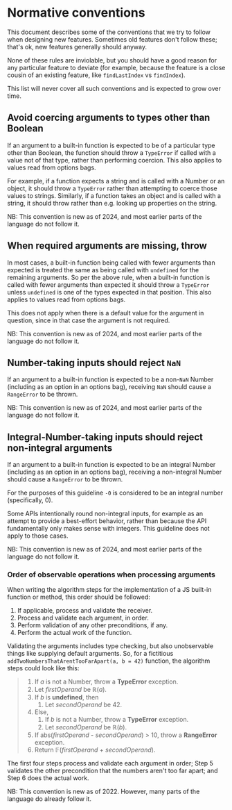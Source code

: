 # Normative conventions

This document describes some of the conventions that we try to follow when designing new features. Sometimes old features don't follow these; that's ok, new features generally should anyway.

None of these rules are inviolable, but you should have a good reason for any particular feature to deviate (for example, because the feature is a close cousin of an existing feature, like `findLastIndex` vs `findIndex`).

This list will never cover all such conventions and is expected to grow over time.

## Avoid coercing arguments to types other than Boolean

If an argument to a built-in function is expected to be of a particular type other than Boolean, the function should throw a `TypeError` if called with a value not of that type, rather than performing coercion. This also applies to values read from options bags.

For example, if a function expects a string and is called with a Number or an object, it should throw a `TypeError` rather than attempting to coerce those values to strings. Similarly, if a function takes an object and is called with a string, it should throw rather than e.g. looking up properties on the string.

NB: This convention is new as of 2024, and most earlier parts of the language do not follow it.

## When required arguments are missing, throw

In most cases, a built-in function being called with fewer arguments than expected is treated the same as being called with `undefined` for the remaining arguments. So per the above rule, when a built-in function is called with fewer arguments than expected it should throw a `TypeError` unless `undefined` is one of the types expected in that position. This also applies to values read from options bags.

This does not apply when there is a default value for the argument in question, since in that case the argument is not required.

NB: This convention is new as of 2024, and most earlier parts of the language do not follow it.

## Number-taking inputs should reject `NaN`

If an argument to a built-in function is expected to be a non-`NaN` Number (including as an option in an options bag), receiving `NaN` should cause a `RangeError` to be thrown.

NB: This convention is new as of 2024, and most earlier parts of the language do not follow it.

## Integral-Number-taking inputs should reject non-integral arguments

If an argument to a built-in function is expected to be an integral Number (including as an option in an options bag), receiving a non-integral Number should cause a `RangeError` to be thrown.

For the purposes of this guideline `-0` is considered to be an integral number (specifically, 0).

Some APIs intentionally round non-integral inputs, for example as an attempt to provide a best-effort behavior, rather than because the API fundamentally only makes sense with integers. This guideline does not apply to those cases.

NB: This convention is new as of 2024, and most earlier parts of the language do not follow it.

### Order of observable operations when processing arguments

When writing the algorithm steps for the implementation of a JS built-in function or method, this order should be followed:

1. If applicable, process and validate the receiver.
1. Process and validate each argument, in order.
1. Perform validation of any other preconditions, if any.
1. Perform the actual work of the function.

Validating the arguments includes type checking, but also unobservable things like supplying default arguments.
So, for a fictitious `addTwoNumbersThatArentTooFarApart(a, b = 42)` function, the algorithm steps could look like this:

> 1. If _a_ is not a Number, throw a **TypeError** exception.
> 1. Let _firstOperand_ be ℝ(_a_).
> 1. If _b_ is **undefined**, then
>     1. Let _secondOperand_ be 42.
> 1. Else,
>     1. If _b_ is not a Number, throw a **TypeError** exception.
>     1. Let _secondOperand_ be ℝ(_b_).
> 1. If abs(_firstOperand_ - _secondOperand_) > 10, throw a **RangeError** exception.
> 1. Return 𝔽(_firstOperand_ + _secondOperand_).

The first four steps process and validate each argument in order; Step 5 validates the other precondition that the numbers aren't too far apart; and Step 6 does the actual work.

NB: This convention is new as of 2022.
However, many parts of the language do already follow it.
